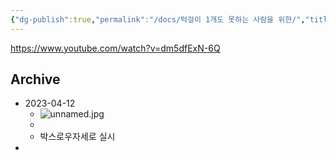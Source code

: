 ```yaml
---
{"dg-publish":true,"permalink":"/docs/턱걸이 1개도 못하는 사람을 위한/","title":"턱걸이 1개도 못하는 사람을 위한"}
---
```


https://www.youtube.com/watch?v=dm5dfExN-6Q

Archive
---
- 2023-04-12
	- ![unnamed.jpg](/img/user/docs/assets/unnamed.jpg)
	-  
	- 박스로우자세로 실시
- 
